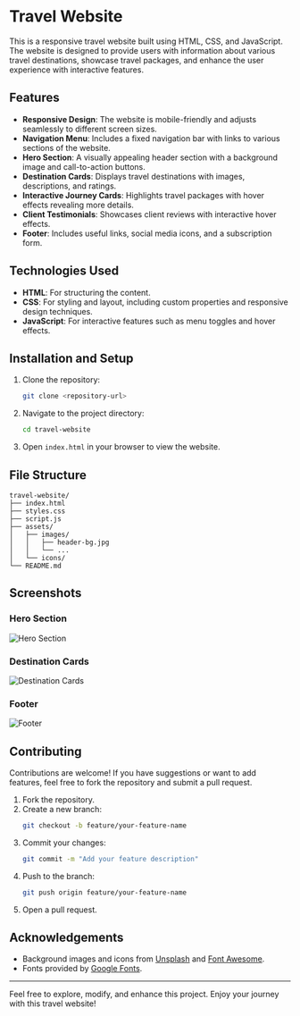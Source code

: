 # Travel Website

This is a responsive travel website built using HTML, CSS, and JavaScript. The website is designed to provide users with information about various travel destinations, showcase travel packages, and enhance the user experience with interactive features.

## Features

- **Responsive Design**: The website is mobile-friendly and adjusts seamlessly to different screen sizes.
- **Navigation Menu**: Includes a fixed navigation bar with links to various sections of the website.
- **Hero Section**: A visually appealing header section with a background image and call-to-action buttons.
- **Destination Cards**: Displays travel destinations with images, descriptions, and ratings.
- **Interactive Journey Cards**: Highlights travel packages with hover effects revealing more details.
- **Client Testimonials**: Showcases client reviews with interactive hover effects.
- **Footer**: Includes useful links, social media icons, and a subscription form.

## Technologies Used

- **HTML**: For structuring the content.
- **CSS**: For styling and layout, including custom properties and responsive design techniques.
- **JavaScript**: For interactive features such as menu toggles and hover effects.

## Installation and Setup

1. Clone the repository:
   ```bash
   git clone <repository-url>
   ```
2. Navigate to the project directory:
   ```bash
   cd travel-website
   ```
3. Open `index.html` in your browser to view the website.

## File Structure

```
travel-website/
├── index.html
├── styles.css
├── script.js
├── assets/
│   ├── images/
│   │   ├── header-bg.jpg
│   │   └── ...
│   └── icons/
└── README.md
```

## Screenshots

### Hero Section

![Hero Section](assets/screenshots/hero-section.png)

### Destination Cards

![Destination Cards](assets/screenshots/destination-cards.png)

### Footer

![Footer](assets/screenshots/footer.png)

## Contributing

Contributions are welcome! If you have suggestions or want to add features, feel free to fork the repository and submit a pull request.

1. Fork the repository.
2. Create a new branch:
   ```bash
   git checkout -b feature/your-feature-name
   ```
3. Commit your changes:
   ```bash
   git commit -m "Add your feature description"
   ```
4. Push to the branch:
   ```bash
   git push origin feature/your-feature-name
   ```
5. Open a pull request.

## Acknowledgements

- Background images and icons from [Unsplash](https://unsplash.com) and [Font Awesome](https://fontawesome.com).
- Fonts provided by [Google Fonts](https://fonts.google.com/).

---

Feel free to explore, modify, and enhance this project. Enjoy your journey with this travel website!
